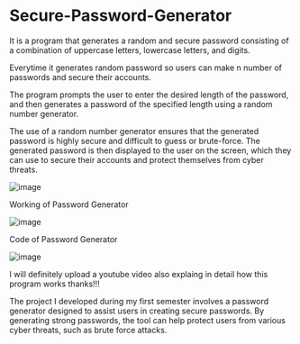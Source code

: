 # Secure-Password-Generator

It is a program that generates a random and secure password consisting of a combination of uppercase letters, lowercase letters, and digits. 

Everytime it generates random password so users can make n number of passwords and secure their accounts.

The program prompts the user to enter the desired length of the password, and then generates a password of the specified length using a random number generator. 

The use of a random number generator ensures that the generated password is highly secure and difficult to guess or brute-force. The generated password is then displayed to the user on the screen, which they can use to secure their accounts and protect themselves from cyber threats.



![image](https://user-images.githubusercontent.com/70991251/222904490-ef19d82b-42a7-49de-9c65-ebc7b8f8bbf9.png)

Working of Password Generator 

![image](https://user-images.githubusercontent.com/70991251/222904601-75e8196d-68d9-4c82-a109-2acdb09cc96d.png)

Code of Password Generator 

![image](https://user-images.githubusercontent.com/70991251/222904684-901cbecc-efd4-41c4-81bd-0ae0e1d299b3.png)


I will definitely upload a youtube video also explaing in detail how this program works thanks!!!

The project I developed during my first semester involves a password generator designed to assist users in creating secure passwords. By generating strong passwords, the tool can help protect users from various cyber threats, such as brute force attacks.

